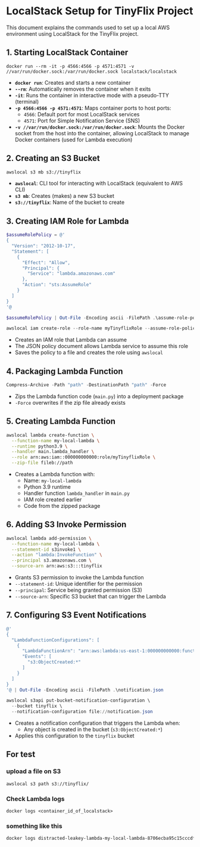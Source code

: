 # LocalStack Setup for TinyFlix Project

This document explains the commands used to set up a local AWS environment using LocalStack for the TinyFlix project.

## 1. Starting LocalStack Container

```docker
docker run --rm -it -p 4566:4566 -p 4571:4571 -v //var/run/docker.sock:/var/run/docker.sock localstack/localstack
```

- **`docker run`**: Creates and starts a new container
- **`--rm`**: Automatically removes the container when it exits
- **`-it`**: Runs the container in interactive mode with a pseudo-TTY (terminal)
- **`-p 4566:4566 -p 4571:4571`**: Maps container ports to host ports:
  - `4566`: Default port for most LocalStack services
  - `4571`: Port for Simple Notification Service (SNS)
- **`-v //var/run/docker.sock:/var/run/docker.sock`**: Mounts the Docker socket from the host into the container, allowing LocalStack to manage Docker containers (used for Lambda execution)

## 2. Creating an S3 Bucket

```bash
awslocal s3 mb s3://tinyflix
```

- **`awslocal`**: CLI tool for interacting with LocalStack (equivalent to AWS CLI)
- **`s3 mb`**: Creates (makes) a new S3 bucket
- **`s3://tinyflix`**: Name of the bucket to create

## 3. Creating IAM Role for Lambda

```powershell
$assumeRolePolicy = @'
{
  "Version": "2012-10-17",
  "Statement": [
    {
      "Effect": "Allow",
      "Principal": {
        "Service": "lambda.amazonaws.com"
      },
      "Action": "sts:AssumeRole"
    }
  ]
}
'@

$assumeRolePolicy | Out-File -Encoding ascii -FilePath .\assume-role-policy.json

awslocal iam create-role --role-name myTinyflixRole --assume-role-policy-document file://assume-role-policy.json
```

- Creates an IAM role that Lambda can assume
- The JSON policy document allows Lambda service to assume this role
- Saves the policy to a file and creates the role using `awslocal`

## 4. Packaging Lambda Function

```powershell
Compress-Archive -Path "path" -DestinationPath "path" -Force
```

- Zips the Lambda function code (`main.py`) into a deployment package
- `-Force` overwrites if the zip file already exists

## 5. Creating Lambda Function

```bash
awslocal lambda create-function \
  --function-name my-local-lambda \
  --runtime python3.9 \
  --handler main.lambda_handler \
  --role arn:aws:iam::000000000000:role/myTinyflixRole \
  --zip-file fileb://path
```

- Creates a Lambda function with:
  - Name: `my-local-lambda`
  - Python 3.9 runtime
  - Handler function `lambda_handler` in `main.py`
  - IAM role created earlier
  - Code from the zipped package

## 6. Adding S3 Invoke Permission

```bash
awslocal lambda add-permission \
  --function-name my-local-lambda \
  --statement-id s3invoke1 \
  --action "lambda:InvokeFunction" \
  --principal s3.amazonaws.com \
  --source-arn arn:aws:s3:::tinyflix
```

- Grants S3 permission to invoke the Lambda function
- `--statement-id`: Unique identifier for the permission
- `--principal`: Service being granted permission (S3)
- `--source-arn`: Specific S3 bucket that can trigger the Lambda

## 7. Configuring S3 Event Notifications

```powershell
@'
{
  "LambdaFunctionConfigurations": [
    {
      "LambdaFunctionArn": "arn:aws:lambda:us-east-1:000000000000:function:my-local-lambda",
      "Events": [
        "s3:ObjectCreated:*"
      ]
    }
  ]
}
'@ | Out-File -Encoding ascii -FilePath .\notification.json

awslocal s3api put-bucket-notification-configuration \
  --bucket tinyflix \
  --notification-configuration file://notification.json
```

- Creates a notification configuration that triggers the Lambda when:
  - Any object is created in the bucket (`s3:ObjectCreated:*`)
- Applies this configuration to the `tinyflix` bucket

## For test
### upload a file on S3
```docker
awslocal s3 path s3://tinyflix/
```
### Check Lambda logs
```docker
docker logs <container_id_of_localstack>
```
### something like this 
```bash
docker logs distracted-leakey-lambda-my-local-lambda-8706ecba95c15cccdf8ec923dafc4086 
```

